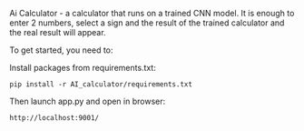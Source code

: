 Ai Calculator - a calculator that runs on a trained CNN model. It is enough to enter 2 numbers, select a sign and the result of the trained calculator and the real result will appear. 

To get started, you need to:

Install packages from requirements.txt:
```
pip install -r AI_calculator/requirements.txt
```
Then launch app.py and open in browser:
```
http://localhost:9001/
```
